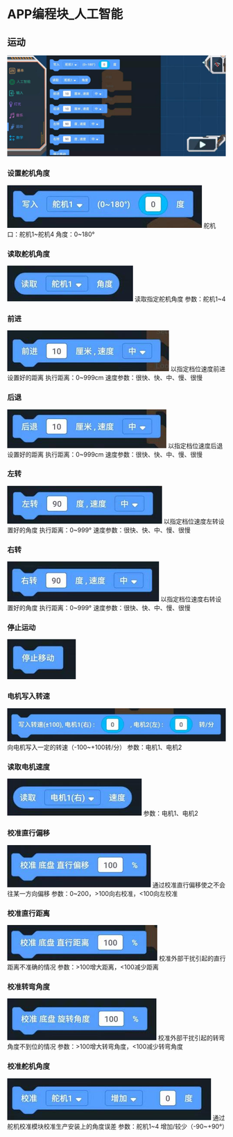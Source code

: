 # APP编程块_人工智能

## 运动
![](./images/MoonBot_APP_Moving.jpg)
### 设置舵机角度
![](./images/MoonBot_APP_Moving0.jpg)
舵机口：舵机1~舵机4
角度：0~180°

### 读取舵机角度
![](./images/MoonBot_APP_Moving1.jpg)
读取指定舵机角度
参数：舵机1~4

### 前进
![](./images/MoonBot_APP_Moving2.jpg)
以指定档位速度前进设置好的距离
执行距离：0~999cm
速度参数：很快、快、中、慢、很慢

### 后退
![](./images/MoonBot_APP_Moving3.jpg)
以指定档位速度后退设置好的距离
执行距离：0~999cm
速度参数：很快、快、中、慢、很慢

### 左转
![](./images/MoonBot_APP_Moving4.jpg)
以指定档位速度左转设置好的角度
执行距离：0~999°
速度参数：很快、快、中、慢、很慢

### 右转
![](./images/MoonBot_APP_Moving5.jpg)
以指定档位速度右转设置好的角度
执行距离：0~999°
速度参数：很快、快、中、慢、很慢

### 停止运动
![](./images/MoonBot_APP_Moving6.jpg)

### 电机写入转速
![](./images/MoonBot_APP_Moving7.jpg)
向电机写入一定的转速（-100~+100转/分）
参数：电机1、电机2

### 读取电机速度
![](./images/MoonBot_APP_Moving8.jpg)
参数：电机1、电机2

### 校准直行偏移
![](./images/MoonBot_APP_Moving9.jpg)
通过校准直行偏移使之不会往某一方向偏移
参数：0~200，>100向右校准，<100向左校准

### 校准直行距离
![](./images/MoonBot_APP_Moving10.jpg)
校准外部干扰引起的直行距离不准确的情况
参数：>100增大距离，<100减少距离

### 校准转弯角度
![](./images/MoonBot_APP_Moving11.jpg)
校准外部干扰引起的转弯角度不到位的情况
参数：>100增大转弯角度，<100减少转弯角度

### 校准舵机角度
![](./images/MoonBot_APP_Moving12.jpg)
通过舵机校准模块校准生产安装上的角度误差
参数：舵机1~4
增加/较少（-90~+90°）
